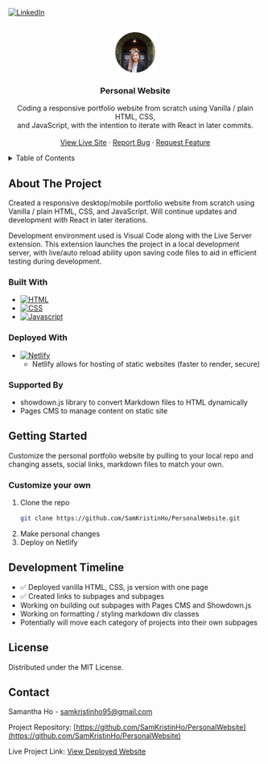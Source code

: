 <!-- PROJECT SHIELDS -->
<!--
*** I'm using markdown "reference style" links for readability.
*** Reference links are enclosed in brackets [ ] instead of parentheses ( ).
*** See the bottom of this document for the declaration of the reference variables
*** for contributors-url, forks-url, etc. This is an optional, concise syntax you may use.
*** https://www.markdownguide.org/basic-syntax/#reference-style-links
-->

[![LinkedIn][linkedin-shield]][linkedin-url]

<!-- PROJECT LOGO -->
<br />
<div align="center">
  <a href="https://github.com/SamKristinHo">
    <img src="./assets/samhoheadshot.png" alt="ProjectLogo" width="80" height="80">
  </a>

<h3 align="center">Personal Website</h3>

  <p align="center">
    Coding a responsive portfolio website from scratch using Vanilla / plain HTML, CSS, <br>and 	JavaScript,  with the intention to iterate with React in later commits.
    <br />
    <!--<a href="https://github.com/SamKristinHo"><strong>Explore the docs »</strong></a>-->
    <br />
    <a href="https://samkristinho.netlify.app/">View Live Site</a>
    &middot;
    <a href="https://github.com/SamKristinHo/PersonalWebsite/issues/new?labels=bug&template=bug-report---.md">Report Bug</a>
    &middot;
    <a href="https://github.com/SamKristinHo/PersonalWebsite/issues/new?labels=enhancement&template=feature-request---.md">Request Feature</a>
  </p>
</div>

<!-- TABLE OF CONTENTS -->
<details>
  <summary>Table of Contents</summary>
  <ol>
    <li>
      <a href="#about-the-project">About The Project</a>
      <ul>
        <li><a href="#built-with">Built With</a></li>
      </ul>
    </li>
    <li>
      <a href="#getting-started">Getting Started</a>
      <ul>
        <li><a href="#prerequisites">Prerequisites</a></li>
        <li><a href="#installation">Installation</a></li>
      </ul>
    </li>
    <li><a href="#usage">Usage</a></li>
    <li><a href="#roadmap">Roadmap</a></li>
    <li><a href="#contributing">Contributing</a></li>
    <li><a href="#license">License</a></li>
    <li><a href="#contact">Contact</a></li>
    <li><a href="#acknowledgments">Acknowledgments</a></li>
  </ol>
</details>

<!-- ABOUT THE PROJECT -->

## About The Project

Created a responsive desktop/mobile portfolio website from scratch using Vanilla / plain HTML, CSS, and JavaScript. Will continue updates and development with React in later iterations.

Development environment used is Visual Code along with the Live Server extension. This extension launches the project in a local development server, with live/auto reload ability upon saving code files to aid in efficient testing during development.

### Built With

- [![HTML][HTML-js]][HTML-url]
- [![CSS][CSS-js]][CSS-url]
- [![Javascript][Javascript-js]][Javascript-url]

### Deployed With

- [![Netlify][Netlify-js]][Netlify-url]
  - Netlify allows for hosting of static websites (faster to render, secure)

### Supported By

- showdown.js library to convert Markdown files to HTML dynamically
- Pages CMS to manage content on static site

<!-- GETTING STARTED -->

## Getting Started

Customize the personal portfolio website by pulling to your local repo and changing
assets, social links, markdown files to match your own.

### Customize your own

1. Clone the repo
   ```sh
   git clone https://github.com/SamKristinHo/PersonalWebsite.git
   ```
2. Make personal changes
3. Deploy on Netlify

<!-- USAGE EXAMPLES -->

<!-- ROADMAP -->

## Development Timeline

- ✅ Deployed vanilla HTML, CSS, js version with one page
- ✅ Created links to subpages and subpages
- Working on building out subpages with Pages CMS and Showdown.js
- Working on formatting / styling markdown div classes
- Potentially will move each category of projects into their own subpages

<!-- LICENSE -->

## License

Distributed under the MIT License.

<!-- CONTACT -->

## Contact

Samantha Ho - <a href="mailto::samkristinho95@gmail.com">samkristinho95@gmail.com</a>

Project Repository: [https://github.com/SamKristinHo/PersonalWebsite](https://github.com/SamKristinHo/PersonalWebsite)

Live Project Link: <a href="https://samkristinho.netlify.app/">View Deployed Website </a>

<!-- MARKDOWN LINKS & IMAGES -->
<!-- https://www.markdownguide.org/basic-syntax/#reference-style-links -->

[contributors-shield]: https://img.shields.io/github/contributors/SamKristinHo/PersonalWebsite.svg?style=for-the-badge
[contributors-url]: https://github.com/SamKristinHo/PersonalWebsite/graphs/contributors
[forks-shield]: https://img.shields.io/github/forks/SamKristinHo/PersonalWebsite.svg?style=for-the-badge
[forks-url]: https://github.com/SamKristinHo/PersonalWebsite/network/members
[stars-shield]: https://img.shields.io/github/stars/SamKristinHo/PersonalWebsite.svg?style=for-the-badge
[stars-url]: https://github.com/SamKristinHo/PersonalWebsite/stargazers
[issues-shield]: https://img.shields.io/github/issues/SamKristinHo/PersonalWebsite.svg?style=for-the-badge
[issues-url]: https://github.com/SamKristinHo/PersonalWebsite/issues
[license-shield]: https://img.shields.io/github/license/SamKristinHo/PersonalWebsite.svg?style=for-the-badge
[license-url]: https://github.com/SamKristinHo/PersonalWebsite/blob/master/LICENSE.txt
[linkedin-shield]: https://img.shields.io/badge/-LinkedIn-black.svg?style=for-the-badge&logo=linkedin&colorB=555
[linkedin-url]: https://linkedin.com/in/samantha-ho-8a4304196/
[product-screenshot]: ./assets/samhoheadshot.png
[Next.js]: https://img.shields.io/badge/next.js-000000?style=for-the-badge&logo=nextdotjs&logoColor=white
[Next-url]: https://nextjs.org/
[React.js]: https://img.shields.io/badge/React-20232A?style=for-the-badge&logo=react&logoColor=61DAFB
[React-url]: https://reactjs.org/
[Vue.js]: https://img.shields.io/badge/Vue.js-35495E?style=for-the-badge&logo=vuedotjs&logoColor=4FC08D
[Vue-url]: https://vuejs.org/
[Angular.io]: https://img.shields.io/badge/Angular-DD0031?style=for-the-badge&logo=angular&logoColor=white
[Angular-url]: https://angular.io/
[Svelte.dev]: https://img.shields.io/badge/Svelte-4A4A55?style=for-the-badge&logo=svelte&logoColor=FF3E00
[Svelte-url]: https://svelte.dev/
[Laravel.com]: https://img.shields.io/badge/Laravel-FF2D20?style=for-the-badge&logo=laravel&logoColor=white
[Laravel-url]: https://laravel.com
[Bootstrap.com]: https://img.shields.io/badge/Bootstrap-563D7C?style=for-the-badge&logo=bootstrap&logoColor=white
[Bootstrap-url]: https://getbootstrap.com
[JQuery.com]: https://img.shields.io/badge/jQuery-0769AD?style=for-the-badge&logo=jquery&logoColor=white
[JQuery-url]: https://jquery.com
[HTML-js]: https://img.shields.io/badge/HTML5-black?logo=html5
[HTML-url]: https://developer.mozilla.org/en-US/docs/Web/HTML
[CSS-js]: https://img.shields.io/badge/css-purple?logo=css
[CSS-url]: https://developer.mozilla.org/en-US/docs/Web/CSS
[Javascript-js]: https://img.shields.io/badge/javacript-blue?logo=javascript
[Javascript-url]: https://developer.mozilla.org/en-US/docs/Web/JavaScript
[Netlify-js]: https://img.shields.io/badge/netlify-red?logo=netlify
[Netlify-url]: https://www.netlify.com/
